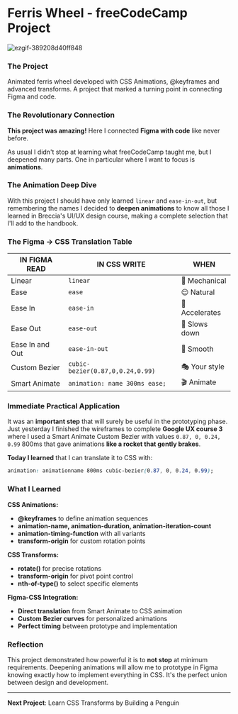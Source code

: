 # Ferris Wheel - freeCodeCamp Project

![ezgif-389208d40ff848](https://github.com/user-attachments/assets/178f3272-e5fc-48f4-894b-0d271d4d3ce2)


### The Project
Animated ferris wheel developed with CSS Animations, @keyframes and advanced transforms. A project that marked a turning point in connecting Figma and code.

### The Revolutionary Connection

**This project was amazing!** Here I connected **Figma with code** like never before.

As usual I didn't stop at learning what freeCodeCamp taught me, but I deepened many parts. One in particular where I want to focus is **animations**.

### The Animation Deep Dive

With this project I should have only learned `linear` and `ease-in-out`, but remembering the names I decided to **deepen animations** to know all those I learned in Breccia's UI/UX design course, making a complete selection that I'll add to the handbook.

### The Figma → CSS Translation Table

| **IN FIGMA READ** | **IN CSS WRITE** | **WHEN** |
|-------------------|-------------------|------------|
| Linear | `linear` | 🤖 Mechanical |
| Ease | `ease` | 😌 Natural |
| Ease In | `ease-in` | 🚀 Accelerates |
| Ease Out | `ease-out` | 🛑 Slows down |
| Ease In and Out | `ease-in-out` | 🎢 Smooth |
| Custom Bezier | `cubic-bezier(0.87,0,0.24,0.99)` | 🎭 Your style |
| Smart Animate | `animation: name 300ms ease;` | 🎬 Animate |

### Immediate Practical Application

It was an **important step** that will surely be useful in the prototyping phase. Just yesterday I finished the wireframes to complete **Google UX course 3** where I used a Smart Animate Custom Bezier with values `0.87, 0, 0.24, 0.99` 800ms that gave animations **like a rocket that gently brakes**.

**Today I learned** that I can translate it to CSS with:
```css
animation: animationname 800ms cubic-bezier(0.87, 0, 0.24, 0.99);
```

### What I Learned

**CSS Animations:**
- **@keyframes** to define animation sequences
- **animation-name, animation-duration, animation-iteration-count**
- **animation-timing-function** with all variants
- **transform-origin** for custom rotation points

**CSS Transforms:**
- **rotate()** for precise rotations
- **transform-origin** for pivot point control
- **nth-of-type()** to select specific elements

**Figma-CSS Integration:**
- **Direct translation** from Smart Animate to CSS animation
- **Custom Bezier curves** for personalized animations
- **Perfect timing** between prototype and implementation

### Reflection

This project demonstrated how powerful it is to **not stop** at minimum requirements. Deepening animations will allow me to prototype in Figma knowing exactly how to implement everything in CSS. It's the perfect union between design and development.

---

**Next Project**: Learn CSS Transforms by Building a Penguin
